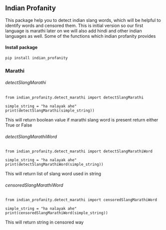 ## Indian Profanity

This package help you to detect indian slang words, which will be helpful to identify words and censored them. This is initial version so our first language is marathi later on we will also add hindi and other indian languages as well.
Some of the functions which indian profanity provides

#### Install package
```bash
pip install indian_profanity
```

### Marathi
###### detectSlangMarathi
```
from indian_profanity.detect_marathi import detectSlangMarathi

simple_string = "ha nalayak ahe"
print(detectSlangMarathi(simple_string))

```
This will return boolean value if marathi slang word is present return either True or False

###### detectSlangMarathiWord
```
from indian_profanity.detect_marathi import detectSlangMarathiWord

simple_string = "ha nalayak ahe"
print(detectSlangMarathiWord(simple_string))

```
This will return list of slang word used in string 

###### censoredSlangMarathiWord
```
from indian_profanity.detect_marathi import censoredSlangMarathiWord

simple_string = "ha nalayak ahe"
print(censoredSlangMarathiWord(simple_string))

```
This will return string in censored way

